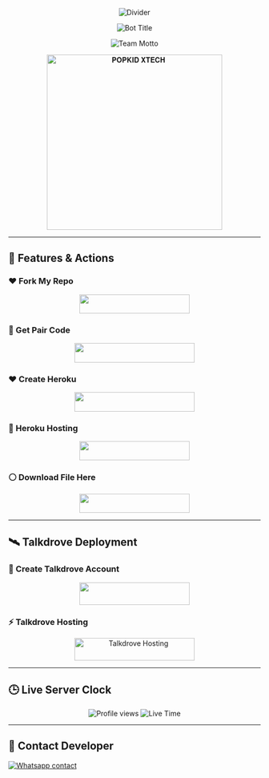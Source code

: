 <!-- POPKID XTECH Stylish README -->

<p align="center">
  <img src="https://readme-typing-svg.demolab.com?font=Rockstar&size=40&pause=1000&color=00FF7F&center=true&vCenter=true&width=815&height=60&lines=🦋+▭+▬+▭+▬+▭+▬+▭+▬+▭+▬+▭+🐇" alt="Divider" />
</p>

<p align="center">
  <img src="https://readme-typing-svg.demolab.com?font=Black+Ops+One&size=100&pause=900&color=FF0000&center=true&width=1100&height=150&lines=POPKID-+XTECH+BOT" alt="Bot Title" />
</p>

<p align="center">
  <img src="https://readme-typing-svg.demolab.com?font=Black+Ops+One&size=50&pause=1000&color=000000&center=true&width=910&height=100&lines=POPKID+XTECH+TEAM+;KEEP+USING+POPKID+MD" alt="Team Motto" />
</p>

<p align="center">
  <a href="https://whatsapp.com/channel/0029VadQrNI8KMqo79BiHr3l">
    <img alt="𝐏𝐎𝐏𝐊𝐈𝐃 𝐗𝐓𝐄𝐂𝐇" height="350" src="https://files.catbox.moe/nzk037.jpg" />
  </a>
</p>

---

## 🚀 Features & Actions

### ❤️ Fork My Repo
<p align="center">
  <a href="https://github.com/Popkiddevs/POPKID-XTECH/fork">
    <img src="https://img.shields.io/badge/FORK%20REPO-black?style=for-the-badge&logo=github&logoColor=white" width="220" height="38.45" />
  </a>
</p>

### 🤍 Get Pair Code
<p align="center">
  <a href="https://prikinpopkif.onrender.com/pair">
    <img src="https://img.shields.io/badge/LOG IN FOR SESSION ID-white?style=for-the-badge&logo=vercel&logoColor=black" width="240" height="38.45" />
  </a>
</p>

### ❤️ Create Heroku
<p align="center">
  <a href="https://signup.heroku.com/">
    <img src="https://img.shields.io/badge/CREATE ACCOUNT NOW-red?style=for-the-badge&logo=heroku&logoColor=white" width="240" height="38.45" />
  </a>
</p>

### 💚 Heroku Hosting
<p align="center">
  <a href="https://tinyurl.com/yc3ae75m">
    <img src="https://img.shields.io/badge/DEPLOY NOW-green?style=for-the-badge&logo=heroku&logoColor=white" width="220" height="38.45" />
  </a>
</p>

### ⚪ Download File Here
<p align="center">
  <a href="https://www.mediafire.com/file/0r8763dp8axy5ap/ZIPPY-XTECH-main+(4).zip/file">
    <img src="https://img.shields.io/badge/DOWNLOAD FILE-white?style=for-the-badge&logo=google-drive&logoColor=black" width="220" height="38.45" />
  </a>
</p>

---

## 🛰 Talkdrove Deployment

### 🖤 Create Talkdrove Account
<p align="center">
  <a href="https://host.talkdrove.com/auth/signup?ref=F3E97634">
    <img src="https://img.shields.io/badge/CREATE%20ACCOUNT-grey?style=for-the-badge&logo=talkdrove&logoColor=white&labelColor=black" width="220" height="45"/>
  </a>
</p>

### ⚡ Talkdrove Hosting
<p align="center">
  <a href="https://host.talkdrove.com/dashboard/select-bot/prepare-deployment?botId=53" target="_blank">
    <img src="https://img.shields.io/badge/TALKDROVE HOSTING-orange?style=for-the-badge&logo=talkdrove&logoColor=orange&labelColor=black" width="240" height="45" alt="Talkdrove Hosting" />
  </a>
</p>

---

## 🕒 Live Server Clock

<p align="center">
  <img src="https://komarev.com/ghpvc/?username=popkiddevs&style=for-the-badge&color=blue" alt="Profile views" />
  <img src="https://www.timeanddate.com/scripts/clocks/tt-24.pl?iso=20250616T000000&p1=1440" alt="Live Time" />
</p>

---

## 💖 Contact Developer

[![Whatsapp contact](https://img.shields.io/badge/Contact-Dev%20Popkid-25D366?style=for-the-badge&logo=whatsapp)](https://wa.me/+254111385747)
